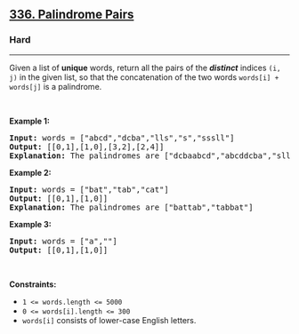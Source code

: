 <h2><a href="https://leetcode.com/problems/palindrome-pairs/">336. Palindrome Pairs</a></h2><h3>Hard</h3><hr><div><p>Given a list of <b fr-fix-stroke="true">unique</b> words, return all the pairs of the&nbsp;<b fr-fix-stroke="true"><i fr-fix-stroke="true">distinct</i></b> indices <code>(i, j)</code> in the given list, so that the concatenation of the two words&nbsp;<code>words[i] + words[j]</code> is a palindrome.</p>

<p>&nbsp;</p>
<p><strong fr-fix-stroke="true">Example 1:</strong></p>

<pre><strong fr-fix-stroke="true">Input:</strong> words = ["abcd","dcba","lls","s","sssll"]
<strong fr-fix-stroke="true">Output:</strong> [[0,1],[1,0],[3,2],[2,4]]
<strong fr-fix-stroke="true">Explanation:</strong> The palindromes are ["dcbaabcd","abcddcba","slls","llssssll"]
</pre>

<p><strong fr-fix-stroke="true">Example 2:</strong></p>

<pre><strong fr-fix-stroke="true">Input:</strong> words = ["bat","tab","cat"]
<strong fr-fix-stroke="true">Output:</strong> [[0,1],[1,0]]
<strong fr-fix-stroke="true">Explanation:</strong> The palindromes are ["battab","tabbat"]
</pre>

<p><strong fr-fix-stroke="true">Example 3:</strong></p>

<pre><strong fr-fix-stroke="true">Input:</strong> words = ["a",""]
<strong fr-fix-stroke="true">Output:</strong> [[0,1],[1,0]]
</pre>

<p>&nbsp;</p>
<p><strong fr-fix-stroke="true">Constraints:</strong></p>

<ul>
	<li><code>1 &lt;= words.length &lt;= 5000</code></li>
	<li><code>0 &lt;= words[i].length &lt;= 300</code></li>
	<li><code>words[i]</code> consists of lower-case English letters.</li>
</ul>
</div>